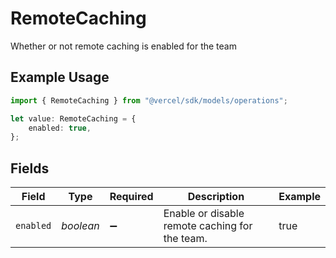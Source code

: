 # RemoteCaching

Whether or not remote caching is enabled for the team

## Example Usage

```typescript
import { RemoteCaching } from "@vercel/sdk/models/operations";

let value: RemoteCaching = {
    enabled: true,
};
```

## Fields

| Field                                          | Type                                           | Required                                       | Description                                    | Example                                        |
| ---------------------------------------------- | ---------------------------------------------- | ---------------------------------------------- | ---------------------------------------------- | ---------------------------------------------- |
| `enabled`                                      | *boolean*                                      | :heavy_minus_sign:                             | Enable or disable remote caching for the team. | true                                           |